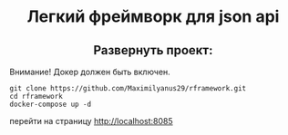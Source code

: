 <h1 align="center">Легкий фреймворк для json api</h1>

<h2 align="center">Развернуть проект:</h2>

Внимание! Докер должен быть включен.


```
git clone https://github.com/Maximilyanus29/rframework.git
cd rframework
docker-compose up -d
```


перейти на страницу <a href="http://localhost:8085">http://localhost:8085</a>




